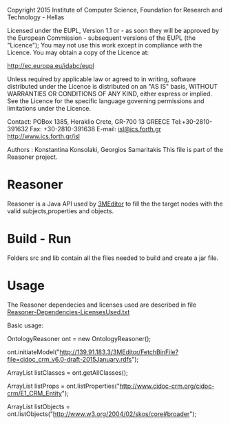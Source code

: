 Copyright 2015 Institute of Computer Science,
Foundation for Research and Technology - Hellas

Licensed under the EUPL, Version 1.1 or - as soon they will be approved
by the European Commission - subsequent versions of the EUPL (the "Licence");
You may not use this work except in compliance with the Licence.
You may obtain a copy of the Licence at:

http://ec.europa.eu/idabc/eupl

Unless required by applicable law or agreed to in writing, software distributed
under the Licence is distributed on an "AS IS" basis,
WITHOUT WARRANTIES OR CONDITIONS OF ANY KIND, either express or implied.
See the Licence for the specific language governing permissions and limitations
under the Licence.

Contact:  POBox 1385, Heraklio Crete, GR-700 13 GREECE
Tel:+30-2810-391632
Fax: +30-2810-391638
E-mail: isl@ics.forth.gr
http://www.ics.forth.gr/isl

Authors : Konstantina Konsolaki, Georgios Samaritakis
This file is part of the Reasoner project.

 

Reasoner
====

Reasoner is a Java API used by [3MEditor](https://github.com/isl/3MEditor) to fill the the target nodes with the valid subjects,properties and objects.


Build - Run
====
Folders src and lib contain all the files needed to build and create a jar file.

Usage
====
The Reasoner dependecies and licenses used are described in file [Reasoner-Dependencies-LicensesUsed.txt](https://github.com/isl/Reasoner/blob/master/Reasoner-Dependencies-LicensesUsed.txt)

Basic usage:

 OntologyReasoner ont = new OntologyReasoner();
 
 ont.initiateModel("http://139.91.183.3/3MEditor/FetchBinFile?file=cidoc_crm_v6.0-draft-2015January.rdfs");
 
  ArrayList<String> listClasses = ont.getAllClasses();
 
  ArrayList<String> listProps = ont.listProperties("http://www.cidoc-crm.org/cidoc-crm/E1_CRM_Entity");
  
  ArrayList<String> listObjects = ont.listObjects("http://www.w3.org/2004/02/skos/core#broader");
